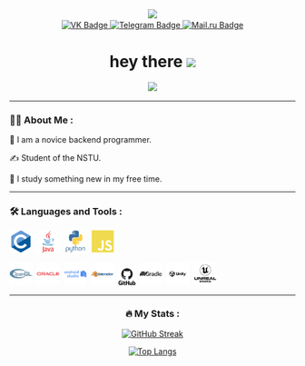 <div id="header" align="center">
  <img src="https://media.giphy.com/media/RbDKaczqWovIugyJmW/giphy.gif" width="100"/>
</div>
<div id="badges" align= "center">
  <a href="https://vk.com/invock">
    <img src="https://img.shields.io/badge/VK-blue?logo=VK&logoColor=white&style=&style=flat-square"  alt="VK Badge"/>
  </a>
  <a href="https://t.me/Alekato">
    <img src="https://img.shields.io/badge/Telegram-blue?logo=Telegram&logoColor=white&style=flat-square"  alt="Telegram Badge"/>
  </a>
   <a href=mailto:aleks_alex_antonov@mail.ru>
    <img src="https://img.shields.io/badge/Mail.ru-blue?logo=Mail.ru&logoColor=white&style=flat-square"  alt="Mail.ru Badge"/>
  </a>
</div>
<h1 align="center">
  hey there
  <img src="https://media.giphy.com/media/hvRJCLFzcasrR4ia7z/giphy.gif" width="30px"/>
</h1>
<div id="header" align="center">
  <img src="https://media.giphy.com/media/Y4ak9Ki2GZCbJxAnJD/giphy.gif" width="700"/>
</div>

---
### :man_technologist: About Me :

 :hatching_chick: I am a novice backend programmer.
 
 :writing_hand: Student of the NSTU.
 
 :eyes: I study something new in my free time.
 
 ---

  ### :hammer_and_wrench: Languages and Tools :

<div>
  <img src="https://raw.githubusercontent.com/devicons/devicon/1119b9f84c0290e0f0b38982099a2bd027a48bf1/icons/c/c-original.svg" title="React" alt="C" width="40" height="40"/>&nbsp;
  <img src="https://github.com/devicons/devicon/blob/master/icons/java/java-original-wordmark.svg" title="Java" alt="Java" width="40" height="40"/>&nbsp;
  <img src="https://raw.githubusercontent.com/devicons/devicon/1119b9f84c0290e0f0b38982099a2bd027a48bf1/icons/python/python-original-wordmark.svg" alt="Py" width="40" height="40"/>&nbsp;
  <img src="https://raw.githubusercontent.com/devicons/devicon/1119b9f84c0290e0f0b38982099a2bd027a48bf1/icons/javascript/javascript-plain.svg" title="JavaS" alt="Java" width="40" height="40"/>&nbsp;
 
 
 <img src="https://raw.githubusercontent.com/devicons/devicon/1119b9f84c0290e0f0b38982099a2bd027a48bf1/icons/opengl/opengl-original.svg" title="React" alt="OpGl" width="40" height="40"/>&nbsp;
  <img src="https://raw.githubusercontent.com/devicons/devicon/1119b9f84c0290e0f0b38982099a2bd027a48bf1/icons/oracle/oracle-original.svg" title="React" alt="Oracle" width="40" height="40"/>&nbsp;
  <img src="https://raw.githubusercontent.com/devicons/devicon/1119b9f84c0290e0f0b38982099a2bd027a48bf1/icons/androidstudio/androidstudio-plain-wordmark.svg" title="React" alt="AndroidSt" width="40" height="40"/>&nbsp;
      <img src="https://raw.githubusercontent.com/devicons/devicon/1119b9f84c0290e0f0b38982099a2bd027a48bf1/icons/blender/blender-original-wordmark.svg" title="React" alt="Blender" width="40" height="40"/>&nbsp;
    <img src="https://raw.githubusercontent.com/devicons/devicon/1119b9f84c0290e0f0b38982099a2bd027a48bf1/icons/github/github-original-wordmark.svg" title="React" alt="Git" width="30" height="30"/>&nbsp;
     <img src="https://github.com/devicons/devicon/blob/master/icons/gradle/gradle-plain-wordmark.svg" title="React" alt="Blender" width="40" height="40"/>&nbsp;
     <img src="https://raw.githubusercontent.com/devicons/devicon/1119b9f84c0290e0f0b38982099a2bd027a48bf1/icons/unity/unity-original-wordmark.svg" alt="Unity" width="40" height="40"/>&nbsp;
     <img src="https://raw.githubusercontent.com/devicons/devicon/1119b9f84c0290e0f0b38982099a2bd027a48bf1/icons/unrealengine/unrealengine-original-wordmark.svg" alt="Unity" width="40" height="40"/>&nbsp;
</div>


---



<div align="center">

### :fire: My Stats :

[![GitHub Streak](http://github-readme-streak-stats.herokuapp.com?user=alekator&theme=dark&background=000000)](https://git.io/streak-stats)

[![Top Langs](https://github-readme-stats.vercel.app/api/top-langs/?username=alekator&layout=compact&theme=vision-friendly-dark)](https://github.com/anuraghazra/github-readme-stats)

</div>
